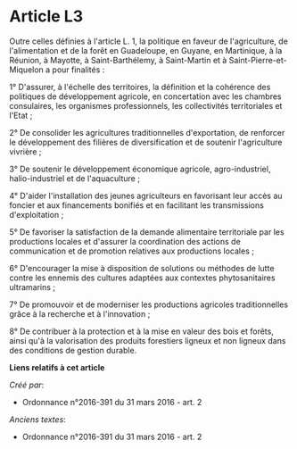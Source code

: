 # Article L3

Outre celles définies à l'article L. 1, la politique en faveur de l'agriculture, de l'alimentation et de la forêt en
Guadeloupe, en Guyane, en Martinique, à la Réunion, à Mayotte, à Saint-Barthélemy, à Saint-Martin et à Saint-Pierre-et-
Miquelon a pour finalités : 

1° D'assurer, à l'échelle des territoires, la définition et la cohérence des politiques de développement agricole, en
concertation avec les chambres consulaires, les organismes professionnels, les collectivités territoriales et l'Etat ; 

2° De consolider les agricultures traditionnelles d'exportation, de renforcer le développement des filières de
diversification et de soutenir l'agriculture vivrière ; 

3° De soutenir le développement économique agricole, agro-industriel, halio-industriel et de l'aquaculture ; 

4° D'aider l'installation des jeunes agriculteurs en favorisant leur accès au foncier et aux financements bonifiés et en
facilitant les transmissions d'exploitation ; 

5° De favoriser la satisfaction de la demande alimentaire territoriale par les productions locales et d'assurer la
coordination des actions de communication et de promotion relatives aux productions locales ; 

6° D'encourager la mise à disposition de solutions ou méthodes de lutte contre les ennemis des cultures adaptées aux
contextes phytosanitaires ultramarins ; 

7° De promouvoir et de moderniser les productions agricoles traditionnelles grâce à la recherche et à l'innovation ; 

8° De contribuer à la protection et à la mise en valeur des bois et forêts, ainsi qu'à la valorisation des produits
forestiers ligneux et non ligneux dans des conditions de gestion durable.

**Liens relatifs à cet article**

_Créé par_:

  - Ordonnance n°2016-391 du 31 mars 2016 - art. 2

_Anciens textes_:

  - Ordonnance n°2016-391 du 31 mars 2016 - art. 2
